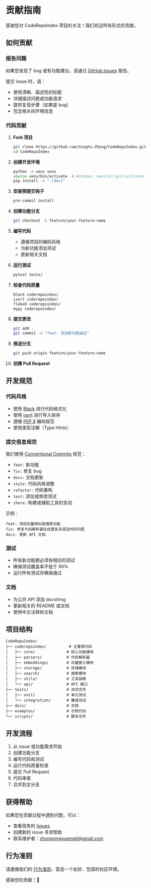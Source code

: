 # 贡献指南

感谢您对 CodeRepoIndex 项目的关注！我们欢迎所有形式的贡献。

## 如何贡献

### 报告问题

如果您发现了 bug 或有功能建议，请通过 [GitHub Issues](https://github.com/XingYu-Zhong/CodeRepoIndex/issues) 报告。

提交 issue 时，请：
- 使用清晰、描述性的标题
- 详细描述问题或功能请求
- 提供复现步骤（如果是 bug）
- 包含相关的环境信息

### 代码贡献

1. **Fork 项目**
   ```bash
   git clone https://github.com/XingYu-Zhong/CodeRepoIndex.git
   cd CodeRepoIndex
   ```

2. **创建开发环境**
   ```bash
   python -m venv venv
   source venv/bin/activate  # Windows: venv\Scripts\activate
   pip install -e ".[dev]"
   ```

3. **安装预提交钩子**
   ```bash
   pre-commit install
   ```

4. **创建功能分支**
   ```bash
   git checkout -b feature/your-feature-name
   ```

5. **编写代码**
   - 遵循项目的编码风格
   - 为新功能添加测试
   - 更新相关文档

6. **运行测试**
   ```bash
   pytest tests/
   ```

7. **检查代码质量**
   ```bash
   black coderepoindex/
   isort coderepoindex/
   flake8 coderepoindex/
   mypy coderepoindex/
   ```

8. **提交更改**
   ```bash
   git add .
   git commit -m "feat: 添加新功能描述"
   ```

9. **推送分支**
   ```bash
   git push origin feature/your-feature-name
   ```

10. **创建 Pull Request**

## 开发规范

### 代码风格

- 使用 [Black](https://black.readthedocs.io/) 进行代码格式化
- 使用 [isort](https://pycqa.github.io/isort/) 进行导入排序
- 遵循 [PEP 8](https://www.python.org/dev/peps/pep-0008/) 编码规范
- 使用类型注解（Type Hints）

### 提交信息规范

我们使用 [Conventional Commits](https://www.conventionalcommits.org/) 规范：

- `feat:` 新功能
- `fix:` 修复 bug
- `docs:` 文档更新
- `style:` 代码风格调整
- `refactor:` 代码重构
- `test:` 添加或修改测试
- `chore:` 构建或辅助工具的变动

示例：
```
feat: 添加向量相似度搜索功能
fix: 修复代码解析器在处理复杂语法时的问题
docs: 更新 API 文档
```

### 测试

- 所有新功能都必须有相应的测试
- 确保测试覆盖率不低于 80%
- 运行所有测试并确保通过

### 文档

- 为公共 API 添加 docstring
- 更新相关的 README 或文档
- 使用中文注释和文档

## 项目结构

```
CodeRepoIndex/
├── coderepoindex/          # 主要源代码
│   ├── core/              # 核心功能模块
│   ├── parsers/           # 代码解析器
│   ├── embeddings/        # 向量嵌入模块
│   ├── storage/           # 存储模块
│   ├── search/            # 搜索模块
│   ├── utils/             # 工具函数
│   └── api/               # API 接口
├── tests/                 # 测试文件
│   ├── unit/              # 单元测试
│   └── integration/       # 集成测试
├── docs/                  # 文档
├── examples/              # 示例代码
└── scripts/               # 脚本文件
```

## 开发流程

1. 从 issue 或功能需求开始
2. 创建功能分支
3. 编写代码和测试
4. 运行代码质量检查
5. 提交 Pull Request
6. 代码审查
7. 合并到主分支

## 获得帮助

如果您在贡献过程中遇到问题，可以：

- 查看现有的 [Issues](https://github.com/XingYu-Zhong/CodeRepoIndex/issues)
- 创建新的 issue 寻求帮助
- 联系维护者：zhongxingyuemail@gmail.com

## 行为准则

请遵循我们的 [行为准则](CODE_OF_CONDUCT.md)，营造一个友好、包容的社区环境。

感谢您的贡献！🎉 